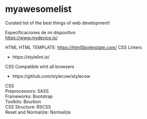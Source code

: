 # myawesomelist
Curated list of the best things of web development!

Especificaciones de mi dispositivo<br>
https://www.mydevice.io/

HTML
HTML TEMPLATE: https://html5boilerplate.com/
CSS
Linters
<ul>
  <li>https://stylelint.io/</li>
 </ul>
CSS Compatible whit all browsers
<ul>
  <li>https://github.com/stylecow/stylecow</li>
 </ul>

CSS <br>
Preprocessors:
SASS
<br>
Frameworks:
Bootstrap
<br>
Toolkits:
Bourbon
<br>
CSS Structure:
RSCSS
<br>
Reset and Normalize:
Normalize
